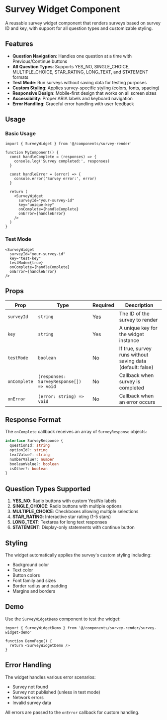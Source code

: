# Survey Widget Component

A reusable survey widget component that renders surveys based on survey ID and key, with support for all question types and customizable styling.

## Features

- **Question Navigation**: Handles one question at a time with Previous/Continue buttons
- **All Question Types**: Supports YES_NO, SINGLE_CHOICE, MULTIPLE_CHOICE, STAR_RATING, LONG_TEXT, and STATEMENT formats
- **Test Mode**: Run surveys without saving data for testing purposes
- **Custom Styling**: Applies survey-specific styling (colors, fonts, spacing)
- **Responsive Design**: Mobile-first design that works on all screen sizes
- **Accessibility**: Proper ARIA labels and keyboard navigation
- **Error Handling**: Graceful error handling with user feedback

## Usage

### Basic Usage

```tsx
import { SurveyWidget } from '@/components/survey-render'

function MyComponent() {
  const handleComplete = (responses) => {
    console.log('Survey completed:', responses)
  }

  const handleError = (error) => {
    console.error('Survey error:', error)
  }

  return (
    <SurveyWidget
      surveyId="your-survey-id"
      key="unique-key"
      onComplete={handleComplete}
      onError={handleError}
    />
  )
}
```

### Test Mode

```tsx
<SurveyWidget
  surveyId="your-survey-id"
  key="test-key"
  testMode={true}
  onComplete={handleComplete}
  onError={handleError}
/>
```

## Props

| Prop | Type | Required | Description |
|------|------|----------|-------------|
| `surveyId` | `string` | Yes | The ID of the survey to render |
| `key` | `string` | Yes | A unique key for the widget instance |
| `testMode` | `boolean` | No | If true, survey runs without saving data (default: false) |
| `onComplete` | `(responses: SurveyResponse[]) => void` | No | Callback when survey is completed |
| `onError` | `(error: string) => void` | No | Callback when an error occurs |

## Response Format

The `onComplete` callback receives an array of `SurveyResponse` objects:

```typescript
interface SurveyResponse {
  questionId: string
  optionId?: string
  textValue?: string
  numberValue?: number
  booleanValue?: boolean
  isOther?: boolean
}
```

## Question Types Supported

1. **YES_NO**: Radio buttons with custom Yes/No labels
2. **SINGLE_CHOICE**: Radio buttons with multiple options
3. **MULTIPLE_CHOICE**: Checkboxes allowing multiple selections
4. **STAR_RATING**: Interactive star rating (1-5 stars)
5. **LONG_TEXT**: Textarea for long text responses
6. **STATEMENT**: Display-only statements with continue button

## Styling

The widget automatically applies the survey's custom styling including:
- Background color
- Text color
- Button colors
- Font family and sizes
- Border radius and padding
- Margins and borders

## Demo

Use the `SurveyWidgetDemo` component to test the widget:

```tsx
import { SurveyWidgetDemo } from '@/components/survey-render/survey-widget-demo'

function DemoPage() {
  return <SurveyWidgetDemo />
}
```

## Error Handling

The widget handles various error scenarios:
- Survey not found
- Survey not published (unless in test mode)
- Network errors
- Invalid survey data

All errors are passed to the `onError` callback for custom handling.

